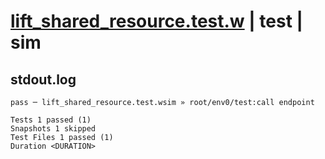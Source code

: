 # [lift_shared_resource.test.w](../../../../../tests/valid/lift_shared_resource.test.w) | test | sim

## stdout.log
```log
pass ─ lift_shared_resource.test.wsim » root/env0/test:call endpoint

Tests 1 passed (1)
Snapshots 1 skipped
Test Files 1 passed (1)
Duration <DURATION>
```

